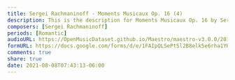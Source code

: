 ```yaml
---
title: Sergei Rachmaninoff - Moments Musicaux Op. 16 (4)
description: This is the description for Moments Musicaux Op. 16 by Sergei Rachmaninoff
composers: [Sergei Rachmaninoff]
periods: [Romantic]
audioURL: https://OpenMusicDataset.github.io/Maestro/maestro-v3.0.0/2011/MIDI-Unprocessed_17_R3_2011_MID--AUDIO_R3-D6_06_Track06_wav.midi
formURL: https://docs.google.com/forms/d/e/1FAIpQLSePtSl2B8elk5e6rha1YHHydjnfH_hvC4AjMeM3NE313iMWcg/viewform
comments: true
share: true
date: 2021-08-08T07:43:13-06:00
---
```


